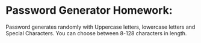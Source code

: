 # Password Generator Homework:

Password generates randomly with Uppercase letters, lowercase letters and Special Characters. You can choose between 8-128 characters in length.